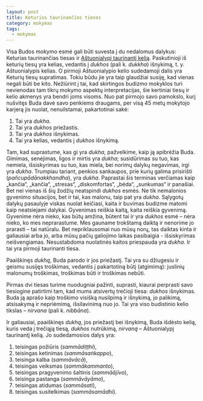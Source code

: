```yaml
---
layout: post
title: Keturios taurinančios tiesos
category: mokymas
tags:
  - mokymas
---
```

Visa Budos mokymo esmė gali būti suvesta į du nedalomus dalykus: Keturias taurinančias tiesas ir <a href="http://theravada.lt/mokymas/post-astuonialypis-kelias">Aštuonialypį taurinantį kelią</a>. Paskutinioji iš keturių tiesų yra kelias, vedantis į _dukhos_ (pali k. _dukkha_)  išnykimą, t. y. Aštuonialypis kelias. O pirmoji Aštuonialypio kelio sudedamoji dalis yra Keturių tiesų supratimas. Tokiu būdu jie yra taip glaudžiai susiję, kad vienas negali būti be kito. Nežiūrint į tai, kad skirtingos budizmo mokyklos turi nevienodas tam tikrų mokymo aspektų interpretacijas, šie kertiniai tiesų ir kelio akmenys yra bendri joms visoms. Nuo pat pirmojo savo pamokslo, kurį nušvitęs Buda davė savo penkiems draugams, per visą 45 metų mokytojo karjerą jis nuolat, nenuilstamai, pakartotinai sakė:

1. Tai yra _dukha_.
2. Tai yra _dukhos_ priežastis.
3. Tai yra _dukhos_ išnykimas.
4. Tai yra kelias, vedantis į _dukhos_ išnykimą.

Tam, kad suprastume, kas gi yra _dukha_, pažvelkime, kaip ją apibrėžia Buda. Gimimas, senėjimas, ligos ir mirtis yra _dukha_; susidūrimas su tuo, kas nemiela, išsiskyrimas su tuo, kas miela, bei norimų dalykų negavimas, irgi yra _dukha_. Trumpiau tariant, penkios sankaupos, prie kurių galima prisirišti (_pañcupādānakkhandha_), yra _dukha_. Paprastai šis terminas verčiamas kaip „kančia“, „kančia“, „stresas“, „diskomfortas“, „bėda“, „sunkumas“ ir panašiai. Bet nei vienas iš šių žodžių neatspindi _dukhos_ esmės. Ne tik nemalonios gyvenimo situacijos, bet ir tai, kas malonu, taip pat yra _dukha_. Sąlygotų dalykų pasaulyje viskas nuolat keičiasi, kaita ir buvimas budizme matomi kaip neatsiejami dalykai. Gyvenimas reiškia kaitą, kaita reiškia gyvenimą. Gyvenime nėra nieko, kas būtų amžina, būtent tai ir yra _dukhos_ esmė – nėra nieko, ko mes neprarastume. Mes gauname trokštamą daiktą ir nenorime jo prarasti – tai natūralu. Bet nepriklausomai nuo mūsų norų, tas daiktas kinta ir galiausiai arba jo, arba mūsų pačių galiojimo laikas pasibaigia - išsiskyrimas neišvengiamas. Nesustabdoma nuolatinės kaitos priespauda yra _dukha_. Ir tai yra pirmoji taurinanti tiesa.

Paaiškinęs _dukhą_, Buda parodo ir jos priežastį. Tai yra su džiugesiu ir geismu susijęs troškimas, vedantis į pakartotiną būtį (atgimimą): juslinių malonumų troškimas, troškimas būti ir troškimas nebūti.

Pirmas dvi tiesas turime nuodugniai pažinti, suprasti, kiaurai perprasti savo tiesiogine patirtimi tam, kad mums atsivertų trečioji tiesa: _dukhos_ išnykimas. Buda ją aprašo kaip troškimo visišką nusilpimą ir išnykimą, jo palikimą, atsisakymą ir nepriėmimą, išsilavinimą nuo jo. Tai yra viso budistinio kelio tikslas – _nirvana_ (pali k. _nibbāna_).

Ir galiausiai, paaiškinęs _dukhą_, jos priežastį bei išnykimą, Buda išdėsto kelią, kuris veda į trečiąją tiesą, _dukhos_ nutrūkimą, _nirvaną_ – Aštuonialypį taurinantį kelią. Jo sudedamosios dalys yra:   

1. teisingas požiūris (_sammādiṭṭhi_),
2. teisingas ketinimas (_sammāsaṅkappo_),
3. teisinga kalba (_sammāvācā_),
4. teisingas veiksmas (_sammākammanto_),
5. teisingas pragyvenimo šaltinis (_sammāājīvo_),
6. teisinga pastanga (_sammāvāyāmo_),
7. teisingas atidumas (_sammāsati_),
8. teisingas susitelkimas (_sammāsamādhi_).
